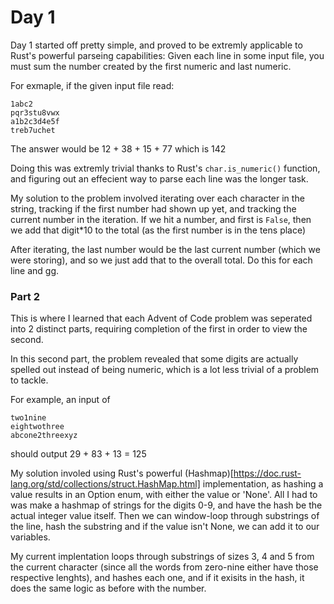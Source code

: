 # Day 1

Day 1 started off pretty simple, and proved to be extremly applicable to Rust's powerful parseing capabilities: Given each line in some input file, you must sum the number created by the first numeric and last numeric.

For exmaple, if the given input file read:
```
1abc2
pqr3stu8vwx
a1b2c3d4e5f
treb7uchet
```
The answer would be 12 + 38 + 15 + 77 which is 142



Doing this was extremly trivial thanks to Rust's ```char.is_numeric()``` function, and figuring out an effecient way to parse each line was the longer task.

My solution to the problem involved iterating over each character in the string, tracking if the first number had shown up yet, and tracking the current number in the iteration. If we hit a number, and first is ```False```, then we add that digit*10 to the total (as the first number is in the tens place)

After iterating, the last number would be the last current number (which we were storing), and so we just add that to the overall total. Do this for each line and gg.


### Part 2

This is where I learned that each Advent of Code problem was seperated into 2 distinct parts, requiring completion of the first in order to view the second.

In this second part, the problem revealed that some digits are actually spelled out instead of being numeric, which is a lot less trivial of a problem to tackle.


For example, an input of
```
two1nine
eightwothree
abcone2threexyz
```
should output 29 + 83 + 13 = 125

My solution involed using Rust's powerful (Hashmap)[https://doc.rust-lang.org/std/collections/struct.HashMap.html] implementation, as hashing a value results in an Option enum, with either the value or 'None'. All I had to was make a hashmap of strings for the digits 0-9, and have the hash be the actual integer value itself. Then we can window-loop through substrings of the line, hash the substring and if the value isn't None, we can add it to our variables.

My current implentation loops through substrings of sizes 3, 4 and 5 from the current character (since all the words from zero-nine either have those respective lenghts), and hashes each one, and if it exisits in the hash, it does the same logic as before with the number.
